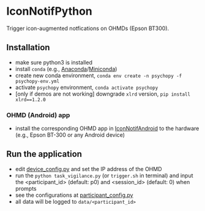 # IconNotifPython
Trigger icon-augmented notfications on OHMDs (Epson BT300). 



## Installation
- make sure python3 is installed
- install `conda` (e.g., [Anaconda](https://docs.anaconda.com/anaconda/install/)/[Miniconda](https://docs.conda.io/en/latest/miniconda.html))
- create new conda environment, `conda env create -n psychopy -f psychopy-env.yml`
- activate `psychopy` environment, `conda activate psychopy`
- [only if demos are not working] downgrade `xlrd` version, `pip install xlrd==1.2.0`



### OHMD (Android) app
- install the corresponding OHMD app in [IconNotifAndroid](../IconNotifAndroid) to the hardware (e.g., Epson BT-300 or any Android device) 


## Run the application
- edit [device_config.py](device_config.py) and set the IP address of the OHMD
- run the `python task_vigilance.py` (or `trigger.sh` in terminal) and input the <participant_id> (default: p0) and <session_id> (default: 0) when prompts
- see the configurations at [participant_config.py](participant_config.py)
- all data will be logged to `data/<participant_id>`

